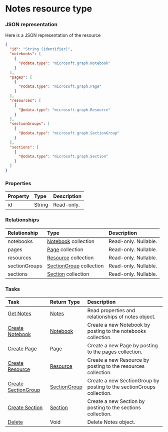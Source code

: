 # Notes resource type



### JSON representation

Here is a JSON representation of the resource

```json
{
  "id": "String (identifier)",
  "notebooks": [
    {
      "@odata.type": "microsoft.graph.Notebook"
    }
  ],
  "pages": [
    {
      "@odata.type": "microsoft.graph.Page"
    }
  ],
  "resources": [
    {
      "@odata.type": "microsoft.graph.Resource"
    }
  ],
  "sectionGroups": [
    {
      "@odata.type": "microsoft.graph.SectionGroup"
    }
  ],
  "sections": [
    {
      "@odata.type": "microsoft.graph.Section"
    }
  ]
}

```
### Properties
| Property	   | Type	|Description|
|:---------------|:--------|:----------|
|id|String| Read-only.|

### Relationships
| Relationship | Type	|Description|
|:---------------|:--------|:----------|
|notebooks|[Notebook](notebook.md) collection| Read-only. Nullable.|
|pages|[Page](page.md) collection| Read-only. Nullable.|
|resources|[Resource](resource.md) collection| Read-only. Nullable.|
|sectionGroups|[SectionGroup](sectiongroup.md) collection| Read-only. Nullable.|
|sections|[Section](section.md) collection| Read-only. Nullable.|

### Tasks

| Task		   | Return Type	|Description|
|:---------------|:--------|:----------|
|[Get Notes](../api/notes_get.md) | [Notes](notes.md) |Read properties and relationships of notes object.|
|[Create Notebook](../api/notes_post_notebooks.md) |[Notebook](notebook.md)| Create a new Notebook by posting to the notebooks collection.|
|[Create Page](../api/notes_post_pages.md) |[Page](page.md)| Create a new Page by posting to the pages collection.|
|[Create Resource](../api/notes_post_resources.md) |[Resource](resource.md)| Create a new Resource by posting to the resources collection.|
|[Create SectionGroup](../api/notes_post_sectiongroups.md) |[SectionGroup](sectiongroup.md)| Create a new SectionGroup by posting to the sectionGroups collection.|
|[Create Section](../api/notes_post_sections.md) |[Section](section.md)| Create a new Section by posting to the sections collection.|
|[Delete](../api/notes_delete.md) | Void	|Delete Notes object. |

<!-- uuid: b605e827-14cd-49e6-b06c-b908c1080ecd
2015-10-09 18:12:09 UTC -->